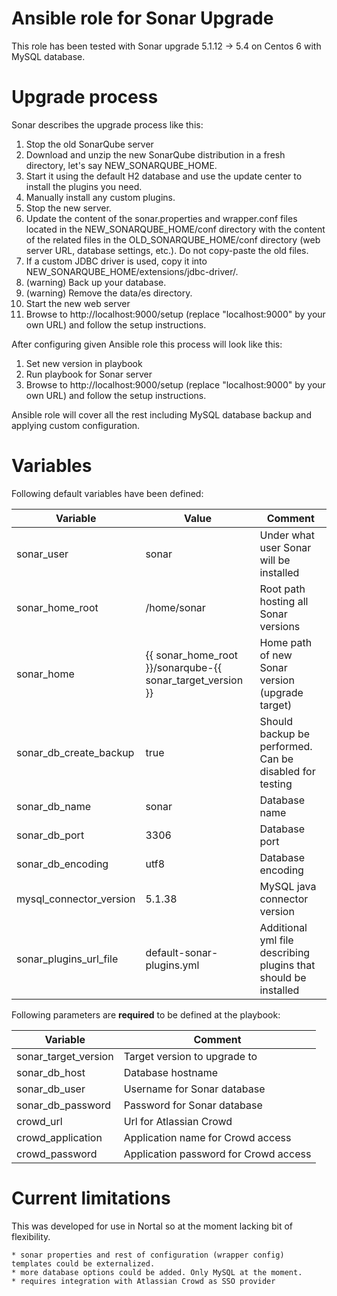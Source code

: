 # Ansible role for Sonar Upgrade

This role has been tested with Sonar upgrade 5.1.12 -> 5.4 on Centos 6 with MySQL database.


# Upgrade process

Sonar describes the upgrade process like this:

1. Stop the old SonarQube server
2. Download and unzip the new SonarQube distribution in a fresh directory, let's say NEW_SONARQUBE_HOME.
3. Start it using the default H2 database and use the update center to install the plugins you need.
4. Manually install any custom plugins.
5. Stop the new server.
6. Update the content of the sonar.properties and wrapper.conf files located in the NEW_SONARQUBE_HOME/conf directory with the content of the related files in the OLD_SONARQUBE_HOME/conf directory (web server URL, database settings, etc.). Do not copy-paste the old files.
7. If a custom JDBC driver is used, copy it into NEW_SONARQUBE_HOME/extensions/jdbc-driver/<dialect>.
8. (warning) Back up your database.
9. (warning) Remove the data/es directory.
10. Start the new web server
11. Browse to http://localhost:9000/setup (replace "localhost:9000" by your own URL) and follow the setup instructions.

After configuring given Ansible role this process will look like this:

1. Set new version in playbook
2. Run playbook for Sonar server
3. Browse to http://localhost:9000/setup (replace "localhost:9000" by your own URL) and follow the setup instructions.

Ansible role will cover all the rest including MySQL database backup and applying custom configuration.

# Variables

Following default variables have been defined:

| Variable          | Value           | Comment  |
| ------------------|-----------------|----------|
| sonar_user        | sonar | Under what user Sonar will be installed |
| sonar_home_root   | /home/sonar |  Root path hosting all Sonar versions |
| sonar_home        | {{ sonar_home_root }}/sonarqube-{{ sonar_target_version }}    | Home path of new Sonar version (upgrade target) |
| sonar_db_create_backup | true | Should backup be performed. Can be disabled for testing |
| sonar_db_name     | sonar | Database name |
| sonar_db_port     | 3306  | Database port |
| sonar_db_encoding | utf8  | Database encoding |
| mysql_connector_version | 5.1.38 | MySQL java connector version |
| sonar_plugins_url_file | default-sonar-plugins.yml | Additional yml file describing plugins that should be installed |

Following parameters are **required** to be defined at the playbook:

| Variable              | Comment  |
| ----------------------|----------|
| sonar_target_version  | Target version to upgrade to |
| sonar_db_host         | Database hostname |
| sonar_db_user         | Username for Sonar database |
| sonar_db_password     | Password for Sonar database |
| crowd_url             | Url for Atlassian Crowd |
| crowd_application     | Application name for Crowd access |
| crowd_password        | Application password for Crowd access |

# Current limitations

This was developed for use in Nortal so at the moment lacking bit of flexibility.

    * sonar properties and rest of configuration (wrapper config) templates could be externalized.
    * more database options could be added. Only MySQL at the moment.
    * requires integration with Atlassian Crowd as SSO provider
